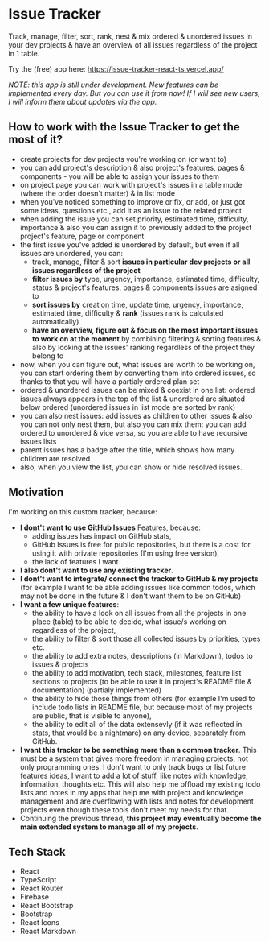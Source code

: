 # Issue Tracker

Track, manage, filter, sort, rank, nest & mix ordered & unordered issues in your dev projects & have an overview of all issues regardless of the project in 1 table.

Try the (free) app here: https://issue-tracker-react-ts.vercel.app/

*NOTE: this app is still under development. New features can be implemented every day. But you can use it from now! If I will see new users, I will inform them about updates via the app.*

## How to work with the Issue Tracker to get the most of it?

- create projects for dev projects you're working on (or want to)
- you can add project's description & also project's features, pages & components - you will be able to assign your issues to them
- on project page you can work with project's issues in a table mode (where the order doesn't matter) & in list mode
- when you've noticed something to improve or fix, or add, or just got some ideas, questions etc., add it as an issue to the related project
- when adding the issue you can set priority, estimated time, difficulty, importance & also you can assign it to previously added to the project project's feature, page or component
- the first issue you've added is unordered by default, but even if all issues are unordered, you can:
  - track, manage, filter & sort **issues in particular dev projects or all issues regardless of the project**
  - **filter issues by** type, urgency, importance, estimated time, difficulty, status & project's features, pages & components issues are asigned to
  - **sort issues by** creation time, update time, urgency, importance, estimated time, difficulty & **rank** (issues rank is calculated automatically)
  - **have an overview, figure out & focus on the most important issues to work on at the moment** by combining filtering & sorting features & also by looking at the issues' ranking regardless of the project they belong to
- now, when you can figure out, what issues are worth to be working on, you can start ordering them by converting them into ordered issues, so thanks to that you will have a partialy ordered plan set
- ordered & unordered issues can be mixed & coexist in one list: ordered issues always appears in the top of the list & unordered are situated below ordered (unordered issues in list mode are sorted by rank)
- you can also nest issues: add issues as children to other issues & also you can not only nest them, but also you can mix them: you can add ordered to unordered & vice versa, so you are able to have recursive issues lists
- parent issues has a badge after the title, which shows how many children are resolved
- also, when you view the list, you can show or hide resolved issues.

## Motivation

I'm working on this custom tracker, because:

- **I dont't want to use GitHub Issues** Features, because:
  - adding issues has impact on GitHub stats,
  - GitHub Issues is free for public repositories, but there is a cost for using it with private repositories (I'm using free version),
  - the lack of features I want
- **I also dont't want to use any existing tracker**.
- **I dont't want to integrate/ connect the tracker to GitHub & my projects** (for example I want to be able adding issues like common todos, which may not be done in the future & I don't want them to be on GitHub)
- **I want a few unique features**:
  - the ability to have a look on all issues from all the projects in one place (table) to be able to decide, what issue/s working on regardless of the project,
  - the ability to filter & sort those all collected issues by priorities, types etc.
  - the ability to add extra notes, descriptions (in Markdown), todos to issues & projects
  - the ability to add motivation, tech stack, milestones, feature list sections to projects (to be able to use it in project's README file & documentation) (partialy implemented)
  - the ability to hide those things from others (for example I'm used to include todo lists in README file, but because most of my projects are public, that is visible to anyone),
  - the ability to edit all of the data extensevly (if it was reflected in stats, that would be a nightmare) on any device, separately from GitHub.
- **I want this tracker to be something more than a common tracker**. This must be a system that gives more freedom in managing projects, not only programming ones. I don't want to only track bugs or list future features ideas, I want to add a lot of stuff, like notes with knowledge, information, thoughts etc. This will also help me offload my existing todo lists and notes in my apps that help me with project and knowledge management and are overflowing with lists and notes for development projects even though these tools don't meet my needs for that.
- Continuing the previous thread, **this project may eventually become the main extended system to manage all of my projects**.

## Tech Stack

- React
- TypeScript
- React Router
- Firebase
- React Bootstrap
- Bootstrap
- React Icons
- React Markdown